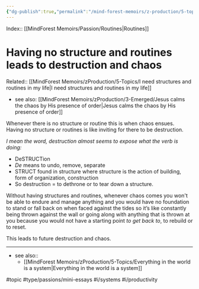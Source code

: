 ```yaml
---
{"dg-publish":true,"permalink":"/mind-forest-memoirs/z-production/5-topics/having-no-structure-and-routines-leads-to-destruction-and-chaos/"}
---
```


Index:: [[MindForest Memoirs/Passion/Routines\|Routines]] 
# Having no structure and routines leads to destruction and chaos
Related:: [[MindForest Memoirs/zProduction/5-Topics/I need structures and routines in my life\|I need structures and routines in my life]]
- see also: [[MindForest Memoirs/zProduction/3-Emerged/Jesus calms the chaos by His presence of order\|Jesus calms the chaos by His presence of order]]

Whenever there is no structure or routine this is when chaos ensues. Having no structure or routines is like inviting for there to be destruction.

*I mean the word, destruction almost seems to expose what the verb is doing:*
- DeSTRUCTion 
- *De* means to undo, remove, separate
- STRUCT found in structure where structure is the action of building, form of organization, construction 
- So destruction = to dethrone or to tear down a structure.

Without having structures and routines, whenever chaos comes you won't be able to endure and manage anything and you would have no foundation to stand or fall back on when faced against the tides so it’s like constantly being thrown against the wall or going along with anything that is thrown at you because you would not have a starting point *to get back to*, to rebuild or to reset. 

This leads to future destruction and chaos.

---

- see also:: 
	- [[MindForest Memoirs/zProduction/5-Topics/Everything in the world is a system\|Everything in the world is a system]]

#topic #type/passions/mini-essays #i/systems #i/productivity 
